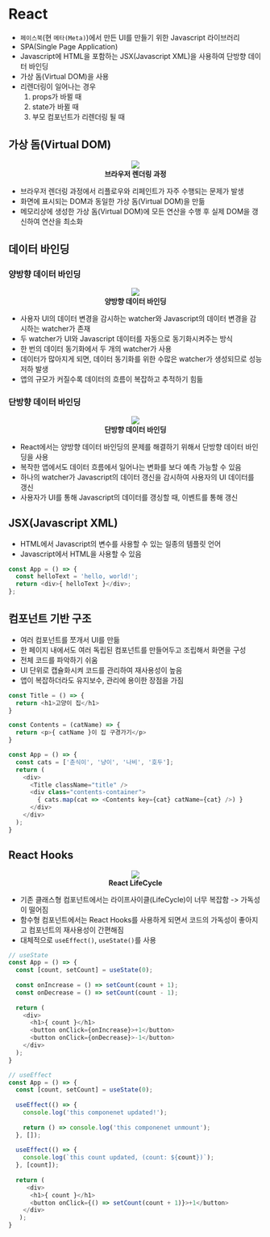 # React

- `페이스북`(현 `메타(Meta)`)에서 만든 UI를 만들기 위한 Javascript 라이브러리
- SPA(Single Page Application)
- Javascript에 HTML을 포함하는 JSX(Javascript XML)을 사용하여 단방향 데이터 바인딩
- 가상 돔(Virtual DOM)을 사용
- 리렌더링이 일어나는 경우
  1. props가 바뀔 때
  2. state가 바뀔 때
  3. 부모 컴포넌트가 리렌더링 될 때

## 가상 돔(Virtual DOM)

<p align="center">
  <img src="https://user-images.githubusercontent.com/55550439/156565548-a2385238-b40a-45d5-9261-62308393624e.png" />
  <br>
  <b>브라우저 렌더링 과정</b>
</p>

- 브라우저 렌더링 과정에서 리플로우와 리페인트가 자주 수행되는 문제가 발생
- 화면에 표시되는 DOM과 동일한 가상 돔(Virtual DOM)을 만듦
- 메모리상에 생성한 가상 돔(Virtual DOM)에 모든 연산을 수행 후 실제 DOM을 갱신하여 연산을 최소화

## 데이터 바인딩

### 양방향 데이터 바인딩

<p align="center">
  <img src="https://user-images.githubusercontent.com/55550439/156566599-ddd3fe9c-5bce-474c-9c86-0f69165bd5d5.png" />
  <br>
  <b>양방향 데이터 바인딩</b>
</p>

- 사용자 UI의 데이터 변경을 감시하는 watcher와 Javascript의 데이터 변경을 감시하는 watcher가 존재
- 두 watcher가 UI와 Javascript 데이터를 자동으로 동기화시켜주는 방식
- 한 번의 데이터 동기화에서 두 개의 watcher가 사용
- 데이터가 많아지게 되면, 데이터 동기화를 위한 수많은 watcher가 생성되므로 성능 저하 발생
- 앱의 규모가 커질수록 데이터의 흐름이 복잡하고 추적하기 힘듦

### 단방향 데이터 바인딩

<p align="center">
  <img src="https://user-images.githubusercontent.com/55550439/156566698-4ac2b11b-4dfd-45a8-8483-f96baa51237f.png" />
  <br>
  <b>단방향 데이터 바인딩</b>
</p>

- React에서는 양방향 데이터 바인딩의 문제를 해결하기 위해서 단방향 데이터 바인딩을 사용
- 복작한 앱에서도 데이터 흐름에서 일어나는 변화를 보다 예측 가능할 수 있음
- 하나의 watcher가 Javascript의 데이터 갱신을 감시하여 사용자의 UI 데이터를 갱신
- 사용자가 UI를 통해 Javascript의 데이터를 갱싱할 때, 이벤트를 통해 갱신

## JSX(Javascript XML)

- HTML에서 Javascript의 변수를 사용할 수 있는 일종의 템플릿 언어
- Javascript에서 HTML을 사용할 수 있음
```Javascript
const App = () => {
  const helloText = 'hello, world!';
  return <div>{ helloText }</div>;
};
```

## 컴포넌트 기반 구조

- 여러 컴포넌트를 쪼개서 UI를 만듦
- 한 페이지 내에서도 여러 독립된 컴포넌트를 만들어두고 조립해서 화면을 구성
- 전체 코드를 파악하기 쉬움
- UI 단위로 캡슐화시켜 코드를 관리하여 재사용성이 높음
- 앱이 복잡하더라도 유지보수, 관리에 용이한 장점을 가짐
```Javascript
const Title = () => {
  return <h1>고양이 집</h1>
}

const Contents = (catName) => {
  return <p>{ catName }이 집 구경가기</p>
}

const App = () => {
  const cats = ['춘식이', '냥이', '나비', '호두'];
  return (
    <div>
      <Title className="title" />
      <div class="contents-container">
        { cats.map(cat => <Contents key={cat} catName={cat} />) }
      </div>
    </div>
  );
}
```

## React Hooks

<p align="center">
  <img src="https://user-images.githubusercontent.com/55550439/156569089-0b870bad-4c86-4e18-b842-8432dbacbac1.png" />
  <br>
  <b>React LifeCycle</b>
</p>

- 기존 클래스형 컴포넌트에서는 라이프사이클(LifeCycle)이 너무 복잡함 -> 가독성이 떨어짐
- 함수형 컴포넌트에서는 React Hooks를 사용하게 되면서 코드의 가독성이 좋아지고 컴포넌트의 재사용성이 간편해짐
- 대체적으로 `useEffect()`, `useState()`를 사용
```Javascript
// useState
const App = () => {
  const [count, setCount] = useState(0);
  
  const onIncrease = () => setCount(count + 1);
  const onDecrease = () => setCount(count - 1);
 
  return (
    <div>
      <h1>{ count }</h1>
      <button onClick={onIncrease}>+1</button>
      <button onClick={onDecrease}>-1</button>
    </div>
  );
}

// useEffect
const App = () => {
  const [count, setCount] = useState(0);
  
  useEffect(() => {
    console.log('this componenet updated!');
    
    return () => console.log('this componenet unmount');
  }, []);
  
  useEffect(() => {
    console.log(`this count updated, (count: ${count})`);
  }, [count]);
  
  return (
     <div>
      <h1>{ count }</h1>
      <button onClick={() => setCount(count + 1)}>+1</button>
    </div>
   );
}
```
